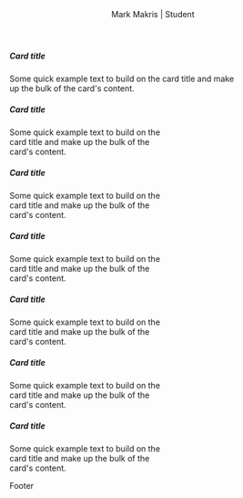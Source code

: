 <link type="text/css" rel="stylesheet" href="/assets/css/bootstrap.css" />
<link type="text/css" rel="stylesheet" href="/assets/css/my.css" />

<header class="fixed-top theHeader">
Mark Makris | Student
</header>

<div class="container theBody">
  <div class="container">
    <div class="card" style="width: 80%;">
      <div class="card-body">
        <h5 class="card-title">Card title</h5>
        <p class="card-text">Some quick example text to build on the card title and make up the bulk of the card's content.</p>
      </div>
    </div>
  </div>
  <div class="container">
    <div class="card" style="width: 18rem;">
      <div class="card-body">
        <h5 class="card-title">Card title</h5>
        <p class="card-text">Some quick example text to build on the card title and make up the bulk of the card's content.</p>
      </div>
    </div>
  </div>
  <div class="container">
    <div class="card" style="width: 18rem;">
      <div class="card-body">
        <h5 class="card-title">Card title</h5>
        <p class="card-text">Some quick example text to build on the card title and make up the bulk of the card's content.</p>
      </div>
    </div>
  </div>
  <div class="container">
    <div class="card" style="width: 18rem;">
      <div class="card-body">
        <h5 class="card-title">Card title</h5>
        <p class="card-text">Some quick example text to build on the card title and make up the bulk of the card's content.</p>
      </div>
    </div>
  </div>
  <div class="container">
    <div class="card" style="width: 18rem;">
      <div class="card-body">
        <h5 class="card-title">Card title</h5>
        <p class="card-text">Some quick example text to build on the card title and make up the bulk of the card's content.</p>
      </div>
    </div>
  </div>
  <div class="container">
    <div class="card" style="width: 18rem;">
      <div class="card-body">
        <h5 class="card-title">Card title</h5>
        <p class="card-text">Some quick example text to build on the card title and make up the bulk of the card's content.</p>
      </div>
    </div>
  </div>
  <div class="container">
    <div class="card" style="width: 18rem;">
      <div class="card-body">
        <h5 class="card-title">Card title</h5>
        <p class="card-text">Some quick example text to build on the card title and make up the bulk of the card's content.</p>
      </div>
    </div>
  </div>
</div>

<footer class="theFooter">
Footer
</footer>
